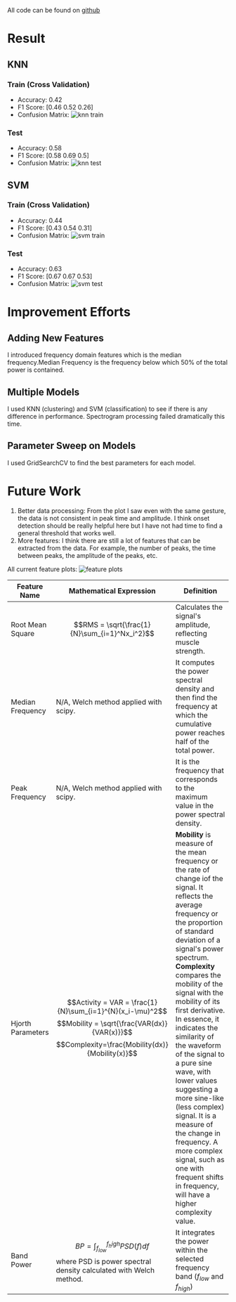 All code can be found on [github](https://github.com/AlexisWu-01/EMG-rock-paper-scissor)
# Result
## KNN
### Train (Cross Validation)
- Accuracy: 0.42
- F1 Score: [0.46 0.52 0.26]
- Confusion Matrix: ![knn train](https://github.com/AlexisWu-01/EMG-rock-paper-scissor/blob/main/result_plots/mav%7Cwl%7Cvar%7Czc_KNN_train.png?raw=True)

### Test
- Accuracy: 0.58
- F1 Score: [0.58 0.69 0.5]
- Confusion Matrix: ![knn test](https://github.com/AlexisWu-01/EMG-rock-paper-scissor/blob/main/result_plots/mav%7Cwl%7Cvar%7Czc_KNN_test.png?raw=True)

## SVM
### Train (Cross Validation)
- Accuracy: 0.44
- F1 Score: [0.43 0.54 0.31]
- Confusion Matrix: ![svm train](https://github.com/AlexisWu-01/EMG-rock-paper-scissor/blob/main/result_plots/mav%7Cwl%7Cvar%7Czc_SVM_train.png?raw=True)

### Test
- Accuracy: 0.63
- F1 Score: [0.67 0.67 0.53]
- Confusion Matrix: ![svm test](https://github.com/AlexisWu-01/EMG-rock-paper-scissor/blob/main/result_plots/mav%7Cwl%7Cvar%7Czc_SVM_test.png?raw=True)


# Improvement Efforts
## Adding New Features
I introduced frequency domain features which is the median frequency.Median Frequency is the frequency below which 50% of the total power is contained.  
## Multiple Models
I used KNN (clustering) and SVM (classification) to see if there is any difference in performance.
Spectrogram processing failed dramatically this time.
## Parameter Sweep on Models 
I used GridSearchCV to find the best parameters for each model.

# Future Work
1. Better data processing: From the plot I saw even with the same gesture, the data is not consistent in peak time and amplitude. I think onset detection should be really helpful here but I have not had time to find a general threshold that works well. 
2. More features: I think there are still a lot of features that can be extracted from the data. For example, the number of peaks, the time between peaks, the amplitude of the peaks, etc.

All current feature plots: ![feature plots](https://github.com/AlexisWu-01/EMG-rock-paper-scissor/blob/main/feature_plots/all.png?raw=True)


| Feature Name | Mathematical Expression | Definition |
| --- | --- | --- |
|Root Mean Square|$$RMS = \sqrt{\frac{1}{N}\sum_{i=1}^Nx_i^2}$$ |Calculates the signal's amplitude, reflecting muscle strength.|
|Median Frequency| N/A, Welch method applied with scipy. | It computes the power spectral density and then find the frequency at which the cumulative power reaches half of the total power.|
|Peak Frequency| N/A, Welch method applied with scipy.| It is the frequency that corresponds to the maximum value in the power spectral density.|
|Hjorth Parameters| $$Activity = VAR = \frac{1}{N}\sum_{i=1}^{N}(x_i-\mu)^2$$ $$Mobility = \sqrt{\frac{VAR(dx)}{VAR(x)}}$$ $$Complexity=\frac{Mobility(dx)}{Mobility(x)}$$|**Mobility** is measure of the mean frequency or the rate of change iof the signal. It reflects the average frequency or the proportion of standard deviation of a signal's power spectrum. **Complexity** compares the mobility of the signal with the mobility of its first derivative. In essence, it indicates the similarity of the waveform of the signal to a pure sine wave, with lower values suggesting a more sine-like (less complex) signal. It is a measure of the change in frequency. A more complex signal, such as one with frequent shifts in frequency, will have a higher complexity value. |
|Band Power |$$BP = \int_{f_{low}}^{f_high}PSD(f)df$$ where PSD is power spectral density calculated with Welch method.| It integrates the power within the selected frequency band ($f_{low}$ and $f_{high})$|
